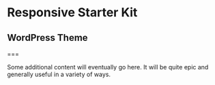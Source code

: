 # Responsive Starter Kit
## WordPress Theme
===

Some additional content will eventually go here. It will be quite epic and generally useful in a variety of ways.